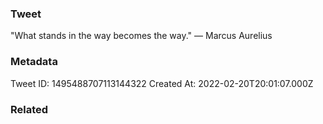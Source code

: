 ### Tweet
"What stands in the way becomes the way." — Marcus Aurelius

### Metadata
Tweet ID: 1495488707113144322
Created At: 2022-02-20T20:01:07.000Z

### Related

